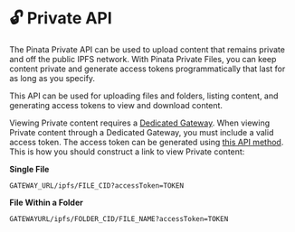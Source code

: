 # 🔓 Private API

The Pinata Private API can be used to upload content that remains private and off the public IPFS network. With Pinata Private Files, you can keep content private and generate access tokens programmatically that last for as long as you specify.&#x20;

This API can be used for uploading files and folders, listing content, and generating access tokens to view and download content.&#x20;

Viewing Private content requires a [Dedicated Gateway](https://knowledge.pinata.cloud/en/articles/5455525-how-to-set-up-a-dedicated-ipfs-gateway). When viewing Private content through a Dedicated Gateway, you must include a valid access token. The access token can be generated using [this API method](accessing-private-files/generate-access-token.md). This is how you should construct a link to view Private content:&#x20;

**Single File**

`GATEWAY_URL/ipfs/FILE_CID?accessToken=TOKEN`



**File Within a Folder**

`GATEWAYURL/ipfs/FOLDER_CID/FILE_NAME?accessToken=TOKEN`
